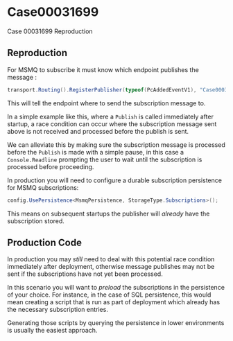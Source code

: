 # Case00031699
Case 00031699 Reproduction

## Reproduction

For MSMQ to subscribe it must know which endpoint publishes the message :

```csharp
transport.Routing().RegisterPublisher(typeof(PcAddedEventV1), "Case00031699");
```
This will tell the endpoint where to send the subscription message to.

In a simple example like this, where a `Publish` is called immediately after startup, a race condition can occur where the subscription message sent above is not received and processed before the publish is sent. 

We can alleviate this by making sure the subscription message is processed before the `Publish` is made with a simple pause, in this case a `Console.Readline` prompting the user to wait until the subscription is processed before proceeding.

In production you will need to configure a durable subscription persistence for MSMQ subscriptions:

```csharp
config.UsePersistence<MsmqPersistence, StorageType.Subscriptions>();
```

This means on subsequent startups the publisher will _already_ have the subscription stored.

## Production Code

In production you may _still_ need to deal with this potential race condition immediately after deployment, otherwise message publishes may not be sent if the subscriptions have not yet been processed.

In this scenario you will want to _preload_ the subscriptions in the persistence of your choice. For instance, in the case of SQL persistence, this would mean creating a script that is run as part of deployment which already has the necessary subscription entries.

Generating those scripts by querying the persistence in lower environments is usually the easiest approach. 